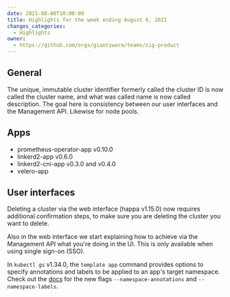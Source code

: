```yaml
---
date: 2021-08-06T10:00:00
title: Highlights for the week ending August 6, 2021
changes_categories:
  - Highlights
owner:
  - https://github.com/orgs/giantswarm/teams/sig-product
---
```


## General

The unique, immutable cluster identifier formerly called the cluster ID is now called the cluster name, and what was called name is now called description. The goal here is consistency between our user interfaces and the Management API. Likewise for node pools.

## Apps

- prometheus-operator-app v0.10.0
- linkerd2-app v0.6.0
- linkerd2-cni-app v0.3.0 and v0.4.0
- velero-app

## User interfaces

Deleting a cluster via the web interface (happa v1.15.0) now requires additional confirmation steps, to make sure you are deleting the cluster you want to delete.

Also in the web interface we start explaining how to achieve via the Management API what you're doing in the UI. This is only available when using single sign-on (SSO).

In `kubectl gs` v1.34.0, the `template app` command provides options to specify annotations and labels to be applied to an app's target namespace. Check out the [docs](https://docs.giantswarm.io/ui-api/kubectl-gs/template-app/) for the new flags `--namespace-annotations` and `--namespace-labels`.
